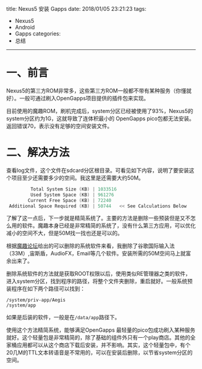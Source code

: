 title: Nexus5 安装 Gapps
date: 2018/01/05 23:21:23
tags:
- Nexus5
- Android
- Gapps
categories:
- 总结
---

# 一、前言
Nexus5的第三方ROM非常多，这些第三方ROM一般都不带有某种服务（你懂就好）。一般可通过刷入OpenGapps项目提供的插件包来实现。

目前使用的魔趣ROM，刷机完成后，system分区已经被使用了93%，Nexus5的 system分区约为1G，这就导致了连体积最小的 OpenGapps pico包都无法安装。返回错误70，表示没有足够的空间安装文件。

<!-- more -->

# 二、解决方法
查看log文件，这个文件在sdcard分区根目录。可看见如下内容，说明了要安装这个项目至少还需要多少的空间。我这里是还需要大约50M。
```c
         Total System Size (KB) | 1033516
         Used System Space (KB) | 961276
        Current Free Space (KB) | 72240
 Additional Space Required (KB) | 50744   << See Calculations Below
```

了解了这一点后，下一步就是精简系统了。主要的方法是删除一些预装但是又不怎么用的软件。魔趣本身已经是非常精简的系统了，没有什么第三方应用，可以优化减小的空间不大，但是50M找一找也还是可以的。

根据[魔趣论坛](https://bbs.mokeedev.com/t/topic/151)给出的可以删除的系统软件来看，我删除了谷歌国际输入法（33M）,宙斯盾，AudioFX，Email等几个软件。安装所需的50M空间马上就富余出来了。

删除系统软件的方法就是获取ROOT权限以后，使用类似RE管理器之类的软件，进入system分区，找到程序的路径，将整个文件夹删除，重启就好。一般系统预装程序在如下两个路径可以找到：
```
/system/priv-app/Aegis
/system/app
```

如果是后装的软件，一般是在`/data/app`路径下。

使用这个方法精简系统，能够满足OpenGapps 最轻量的pico包成功刷入某种服务就好。这个轻量包是非常精简的，除了基础的组件外只有一个play商店。其他的全家桶应用都可以从这个商店下载后安装，并不影响。其实，这个轻量包中，有个20几M的TTL文本转语音是不常用的，可以在安装后删除，以节省system分区的空间。